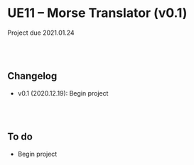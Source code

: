 # UE11 – Morse Translator (v0.1)
Project due 2021.01.24

<br><br>

## Changelog
* v0.1 (2020.12.19): Begin project

<br><br>

## To do
* Begin project